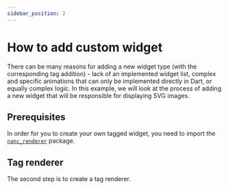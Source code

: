 ```yaml
---
sidebar_position: 2
---
```


# How to add custom widget

There can be many reasons for adding a new widget type (with the corresponding tag addition) - lack of an implemented widget list, complex and specific animations that can only be implemented directly in Dart, or equally complex logic. In this example, we will look at the process of adding a new widget that will be responsible for displaying SVG images.

## Prerequisites

In order for you to create your own tagged widget, you need to import the [`nanc_renderer`](../packages/renderer) package.

## Tag renderer

The second step is to create a tag renderer.

```dart

```